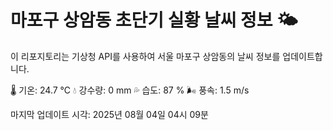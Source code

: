 
# 마포구 상암동 초단기 실황 날씨 정보 🌤️

이 리포지토리는 기상청 API를 사용하여 서울 마포구 상암동의 날씨 정보를 업데이트합니다. 

🌡️ 기온: 24.7 ℃
💧 강수량: 0 mm
💦 습도: 87 %
🌬️ 풍속: 1.5 m/s

마지막 업데이트 시각: 2025년 08월 04일 04시 09분    
